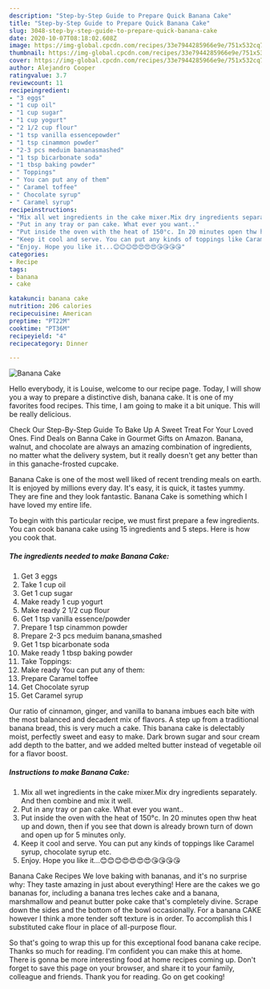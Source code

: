 ```yaml
---
description: "Step-by-Step Guide to Prepare Quick Banana Cake"
title: "Step-by-Step Guide to Prepare Quick Banana Cake"
slug: 3048-step-by-step-guide-to-prepare-quick-banana-cake
date: 2020-10-07T08:18:02.608Z
image: https://img-global.cpcdn.com/recipes/33e7944285966e9e/751x532cq70/banana-cake-recipe-main-photo.jpg
thumbnail: https://img-global.cpcdn.com/recipes/33e7944285966e9e/751x532cq70/banana-cake-recipe-main-photo.jpg
cover: https://img-global.cpcdn.com/recipes/33e7944285966e9e/751x532cq70/banana-cake-recipe-main-photo.jpg
author: Alejandro Cooper
ratingvalue: 3.7
reviewcount: 11
recipeingredient:
- "3 eggs"
- "1 cup oil"
- "1 cup sugar"
- "1 cup yogurt"
- "2 1/2 cup flour"
- "1 tsp vanilla essencepowder"
- "1 tsp cinammon powder"
- "2-3 pcs meduim bananasmashed"
- "1 tsp bicarbonate soda"
- "1 tbsp baking powder"
- " Toppings"
- " You can put any of them"
- " Caramel toffee"
- " Chocolate syrup"
- " Caramel syrup"
recipeinstructions:
- "Mix all wet ingredients in the cake mixer.Mix dry ingredients separately. And then combine and mix it well."
- "Put in any tray or pan cake. What ever you want.."
- "Put inside the oven with the heat of 150°c. In 20 minutes open thw heat up and down, then if you see that down is already brown turn of down and open up for 5 minutes only."
- "Keep it cool and serve. You can put any kinds of toppings like Caramel syrup, chocolate syrup etc."
- "Enjoy. Hope you like it...😊😊😊😍😍😍😍😘😘😘😘"
categories:
- Recipe
tags:
- banana
- cake

katakunci: banana cake 
nutrition: 206 calories
recipecuisine: American
preptime: "PT22M"
cooktime: "PT36M"
recipeyield: "4"
recipecategory: Dinner

---
```



![Banana Cake](https://img-global.cpcdn.com/recipes/33e7944285966e9e/751x532cq70/banana-cake-recipe-main-photo.jpg)

Hello everybody, it is Louise, welcome to our recipe page. Today, I will show you a way to prepare a distinctive dish, banana cake. It is one of my favorites food recipes. This time, I am going to make it a bit unique. This will be really delicious.

Check Our Step-By-Step Guide To Bake Up A Sweet Treat For Your Loved Ones. Find Deals on Banna Cake in Gourmet Gifts on Amazon. Banana, walnut, and chocolate are always an amazing combination of ingredients, no matter what the delivery system, but it really doesn&#39;t get any better than in this ganache-frosted cupcake.

Banana Cake is one of the most well liked of recent trending meals on earth. It is enjoyed by millions every day. It's easy, it is quick, it tastes yummy. They are fine and they look fantastic. Banana Cake is something which I have loved my entire life.


To begin with this particular recipe, we must first prepare a few ingredients. You can cook banana cake using 15 ingredients and 5 steps. Here is how you cook that.

<!--inarticleads1-->

##### The ingredients needed to make Banana Cake:

1. Get 3 eggs
1. Take 1 cup oil
1. Get 1 cup sugar
1. Make ready 1 cup yogurt
1. Make ready 2 1/2 cup flour
1. Get 1 tsp vanilla essence/powder
1. Prepare 1 tsp cinammon powder
1. Prepare 2-3 pcs meduim banana,smashed
1. Get 1 tsp bicarbonate soda
1. Make ready 1 tbsp baking powder
1. Take  Toppings:
1. Make ready  You can put any of them:
1. Prepare  Caramel toffee
1. Get  Chocolate syrup
1. Get  Caramel syrup


Our ratio of cinnamon, ginger, and vanilla to banana imbues each bite with the most balanced and decadent mix of flavors. A step up from a traditional banana bread, this is very much a cake. This banana cake is delectably moist, perfectly sweet and easy to make. Dark brown sugar and sour cream add depth to the batter, and we added melted butter instead of vegetable oil for a flavor boost. 

<!--inarticleads2-->

##### Instructions to make Banana Cake:

1. Mix all wet ingredients in the cake mixer.Mix dry ingredients separately. And then combine and mix it well.
1. Put in any tray or pan cake. What ever you want..
1. Put inside the oven with the heat of 150°c. In 20 minutes open thw heat up and down, then if you see that down is already brown turn of down and open up for 5 minutes only.
1. Keep it cool and serve. You can put any kinds of toppings like Caramel syrup, chocolate syrup etc.
1. Enjoy. Hope you like it...😊😊😊😍😍😍😍😘😘😘😘


Banana Cake Recipes We love baking with bananas, and it&#39;s no surprise why: They taste amazing in just about everything! Here are the cakes we go bananas for, including a banana tres leches cake and a banana, marshmallow and peanut butter poke cake that&#39;s completely divine. Scrape down the sides and the bottom of the bowl occasionally. For a banana CAKE however I think a more tender soft texture is in order. To accomplish this I substituted cake flour in place of all-purpose flour. 

So that's going to wrap this up for this exceptional food banana cake recipe. Thanks so much for reading. I'm confident you can make this at home. There is gonna be more interesting food at home recipes coming up. Don't forget to save this page on your browser, and share it to your family, colleague and friends. Thank you for reading. Go on get cooking!
